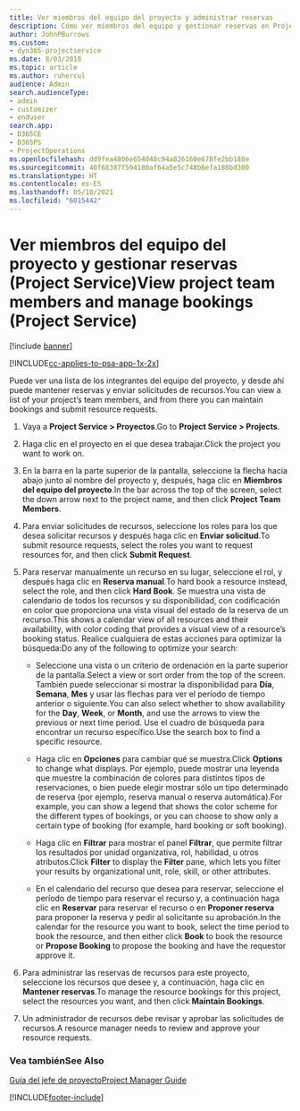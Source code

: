 ```yaml
---
title: Ver miembros del equipo del proyecto y administrar reservas
description: Cómo ver miembros del equipo y gestionar reservas en Project Service
author: JohnPBurrows
ms.custom:
- dyn365-projectservice
ms.date: 8/03/2018
ms.topic: article
ms.author: ruhercul
audience: Admin
search.audienceType:
- admin
- customizer
- enduser
search.app:
- D365CE
- D365PS
- ProjectOperations
ms.openlocfilehash: dd9fea4806e654048c94a826160e678fe2bb188e
ms.sourcegitcommit: 40f68387f594180af64a5e5c748b6efa188bd300
ms.translationtype: HT
ms.contentlocale: es-ES
ms.lasthandoff: 05/10/2021
ms.locfileid: "6015442"
---
```

# <a name="view-project-team-members-and-manage-bookings-project-service"></a><span data-ttu-id="2c395-103">Ver miembros del equipo del proyecto y gestionar reservas (Project Service)</span><span class="sxs-lookup"><span data-stu-id="2c395-103">View project team members and manage bookings (Project Service)</span></span>

[!include [banner](../includes/psa-now-project-operations.md)]

[!INCLUDE[cc-applies-to-psa-app-1x-2x](../includes/cc-applies-to-psa-app-1x-2x.md)]

<span data-ttu-id="2c395-104">Puede ver una lista de los integrantes del equipo del proyecto, y desde ahí puede mantener reservas y enviar solicitudes de recursos.</span><span class="sxs-lookup"><span data-stu-id="2c395-104">You can view a list of your project’s team members, and from there you can maintain bookings and submit resource requests.</span></span>  
  
1.  <span data-ttu-id="2c395-105">Vaya a **Project Service > Proyectos**.</span><span class="sxs-lookup"><span data-stu-id="2c395-105">Go to **Project Service > Projects**.</span></span>  
  
2.  <span data-ttu-id="2c395-106">Haga clic en el proyecto en el que desea trabajar.</span><span class="sxs-lookup"><span data-stu-id="2c395-106">Click the project you want to work on.</span></span>  
  
3.  <span data-ttu-id="2c395-107">En la barra en la parte superior de la pantalla, seleccione la flecha hacia abajo junto al nombre del proyecto y, después, haga clic en **Miembros del equipo del proyecto**.</span><span class="sxs-lookup"><span data-stu-id="2c395-107">In the bar across the top of the screen, select the down arrow next to the project name, and then click **Project Team Members**.</span></span>  
  
4.  <span data-ttu-id="2c395-108">Para enviar solicitudes de recursos, seleccione los roles para los que desea solicitar recursos y después haga clic en **Enviar solicitud**.</span><span class="sxs-lookup"><span data-stu-id="2c395-108">To submit resource requests, select the roles you want to request resources for, and then click **Submit Request**.</span></span>  
  
5.  <span data-ttu-id="2c395-109">Para reservar manualmente un recurso en su lugar, seleccione el rol, y después haga clic en **Reserva manual**.</span><span class="sxs-lookup"><span data-stu-id="2c395-109">To hard book a resource instead, select the role, and then click **Hard Book**.</span></span> <span data-ttu-id="2c395-110">Se muestra una vista de calendario de todos los recursos y su disponibilidad, con codificación en color que proporciona una vista visual del estado de la reserva de un recurso.</span><span class="sxs-lookup"><span data-stu-id="2c395-110">This shows a calendar view of all resources and their availability, with color coding that provides a visual view of a resource’s booking status.</span></span> <span data-ttu-id="2c395-111">Realice cualquiera de estas acciones para optimizar la búsqueda:</span><span class="sxs-lookup"><span data-stu-id="2c395-111">Do any of the following to optimize your search:</span></span>  
  
    -   <span data-ttu-id="2c395-112">Seleccione una vista o un criterio de ordenación en la parte superior de la pantalla.</span><span class="sxs-lookup"><span data-stu-id="2c395-112">Select a view or sort order from the top of the screen.</span></span> <span data-ttu-id="2c395-113">También puede seleccionar si mostrar la disponibilidad para **Día**, **Semana**, **Mes** y usar las flechas para ver el período de tiempo anterior o siguiente.</span><span class="sxs-lookup"><span data-stu-id="2c395-113">You can also select whether to show availability for the **Day**, **Week**, or **Month**, and use the arrows to view the previous or next time period.</span></span> <span data-ttu-id="2c395-114">Use el cuadro de búsqueda para encontrar un recurso específico.</span><span class="sxs-lookup"><span data-stu-id="2c395-114">Use the search box to find a specific resource.</span></span>  
  
    -   <span data-ttu-id="2c395-115">Haga clic en **Opciones** para cambiar qué se muestra.</span><span class="sxs-lookup"><span data-stu-id="2c395-115">Click **Options** to change what displays.</span></span> <span data-ttu-id="2c395-116">Por ejemplo, puede mostrar una leyenda que muestre la combinación de colores para distintos tipos de reservaciones, o bien puede elegir mostrar sólo un tipo determinado de reserva (por ejemplo, reserva manual o reserva automática).</span><span class="sxs-lookup"><span data-stu-id="2c395-116">For example, you can show a legend that shows the color scheme for the different types of bookings, or you can choose to show only a certain type of booking (for example, hard booking or soft booking).</span></span>  
  
    -   <span data-ttu-id="2c395-117">Haga clic en **Filtrar** para mostrar el panel **Filtrar**, que permite filtrar los resultados por unidad organizativa, rol, habilidad, u otros atributos.</span><span class="sxs-lookup"><span data-stu-id="2c395-117">Click **Filter** to display the **Filter** pane, which lets you filter your results by organizational unit, role, skill, or other attributes.</span></span>  
  
    -   <span data-ttu-id="2c395-118">En el calendario del recurso que desea para reservar, seleccione el período de tiempo para reservar el recurso y, a continuación haga clic en **Reservar** para reservar el recurso o en **Proponer reserva** para proponer la reserva y pedir al solicitante su aprobación.</span><span class="sxs-lookup"><span data-stu-id="2c395-118">In the calendar for the resource you want to book, select the time period to book the resource, and then either click **Book** to book the resource or **Propose Booking** to propose the booking and have the requestor approve it.</span></span>  
  
6.  <span data-ttu-id="2c395-119">Para administrar las reservas de recursos para este proyecto, seleccione los recursos que desee y, a continuación, haga clic en **Mantener reservas**.</span><span class="sxs-lookup"><span data-stu-id="2c395-119">To manage the resource bookings for this project, select the resources you want, and then click **Maintain Bookings**.</span></span>  
  
7.  <span data-ttu-id="2c395-120">Un administrador de recursos debe revisar y aprobar las solicitudes de recursos.</span><span class="sxs-lookup"><span data-stu-id="2c395-120">A resource manager needs to review and approve your resource requests.</span></span>  
  
### <a name="see-also"></a><span data-ttu-id="2c395-121">Vea también</span><span class="sxs-lookup"><span data-stu-id="2c395-121">See Also</span></span>  
 [<span data-ttu-id="2c395-122">Guía del jefe de proyecto</span><span class="sxs-lookup"><span data-stu-id="2c395-122">Project Manager Guide</span></span>](../psa/project-manager-guide.md)


[!INCLUDE[footer-include](../includes/footer-banner.md)]